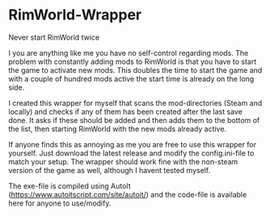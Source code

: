 # RimWorld-Wrapper
Never start RimWorld twice

I you are anything like me you have no self-control regarding mods.
The problem with constantly adding mods to RimWorld is that you have to start the game to activate new mods.
This doubles the time to start the game and with a couple of hundred mods active the start time is already on the long side.

I created this wrapper for myself that scans the mod-directories (Steam and locally) and checks if any of them has been created after the last save done.
It asks if these should be added and then adds them to the bottom of the list, then starting RimWorld with the new mods already active.

If anyone finds this as annoying as me you are free to use this wrapper for yourself.
Just download the latest release and modify the config.ini-file to match your setup.
The wrapper should work fine with the non-steam version of the game as well, although I havent tested myself.

The exe-file is compiled using AutoIt (https://www.autoitscript.com/site/autoit/) and the code-file is available here for anyone to use/modify.
